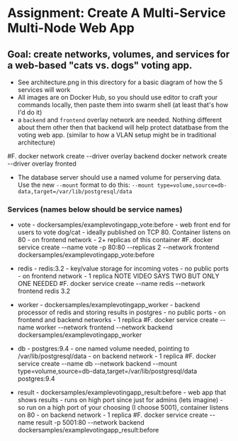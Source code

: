 # Assignment: Create A Multi-Service Multi-Node Web App

## Goal: create networks, volumes, and services for a web-based "cats vs. dogs" voting app.

* See architecture.png in this directory for a basic diagram of how the 5 services will work
* All images are on Docker Hub, so you should use editor to craft your commands locally, then paste them into swarm shell (at least that's how I'd do it)
* a `backend` and `frontend` overlay network are needed. Nothing different about them other then that backend will help protect datatbase from the voting web app. (similar to how a VLAN setup might be in traditional architecture)

#F.
docker network create --driver overlay backend
docker network create --driver overlay fronted

* The database server should use a named volume for perserving data. Use the new `--mount` format to do this: `--mount type=volume,source=db-data,target=/var/lib/postgresql/data`

### Services (names below should be service names)

* vote - dockersamples/examplevotingapp_vote:before - web front end for users to vote dog/cat - ideally published on TCP 80. Container listens on 80 - on frontend network - 2+ replicas of this container
  #F.
  docker service create --name vote -p 80:80 --replicas 2 --network frontend dockersamples/examplevotingapp_vote:before

* redis - redis:3.2 - key/value storage for incoming votes - no public ports - on frontend network - 1 replica NOTE VIDEO SAYS TWO BUT ONLY ONE NEEDED
  #F.
  docker service create --name redis --network frontend redis 3.2

* worker - dockersamples/examplevotingapp_worker - backend processor of redis and storing results in postgres - no public ports - on frontend and backend networks - 1 replica
  #F.
  docker service create --name worker --network frontend --network backend dockersamples/examplevotingapp_worker

- db - postgres:9.4 - one named volume needed, pointing to /var/lib/postgresql/data - on backend network - 1 replica
  #F.
  docker service create --name db --network backend --mount type=volume,source=db-data,target=/var/lib/postgresql/data postgres:9.4

- result - dockersamples/examplevotingapp_result:before - web app that shows results - runs on high port since just for admins (lets imagine) - so run on a high port of your choosing (I choose 5001), container listens on 80 - on backend network - 1 replica
  #F.
  docker service create --name result -p 5001:80 --network backend dockersamples/examplevotingapp_result:before
